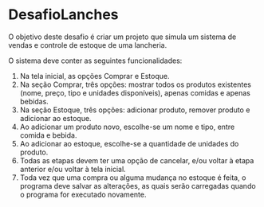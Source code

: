 # DesafioLanches

O objetivo deste desafio é criar um projeto que simula um sistema de vendas e controle de estoque de uma lancheria.

O sistema deve conter as seguintes funcionalidades:
1. Na tela inicial, as opções Comprar e Estoque.
2. Na seção Comprar, três opções: mostrar todos os produtos existentes (nome, preço, tipo e unidades disponíveis), apenas comidas e apenas bebidas.
3. Na seção Estoque, três opções: adicionar produto, remover produto e adicionar ao estoque.
4. Ao adicionar um produto novo, escolhe-se um nome e tipo, entre comida e bebida.
5. Ao adicionar ao estoque, escolhe-se a quantidade de unidades do produto.
6. Todas as etapas devem ter uma opção de cancelar, e/ou voltar à etapa anterior e/ou voltar à tela inicial.
7. Toda vez que uma compra ou alguma mudança no estoque é feita, o programa deve salvar as alterações, as quais serão carregadas quando o programa for executado novamente.
